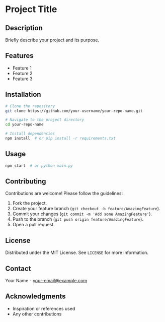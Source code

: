 # Project Title

## Description
Briefly describe your project and its purpose.

## Features
- Feature 1
- Feature 2
- Feature 3

## Installation
```bash
# Clone the repository
git clone https://github.com/your-username/your-repo-name.git

# Navigate to the project directory
cd your-repo-name

# Install dependencies
npm install  # or pip install -r requirements.txt
```

## Usage
```bash
npm start  # or python main.py
```

## Contributing
Contributions are welcome! Please follow the guidelines:
1. Fork the project.
2. Create your feature branch (`git checkout -b feature/AmazingFeature`).
3. Commit your changes (`git commit -m 'Add some AmazingFeature'`).
4. Push to the branch (`git push origin feature/AmazingFeature`).
5. Open a pull request.

## License
Distributed under the MIT License. See `LICENSE` for more information.

## Contact
Your Name - [your-email@example.com](mailto:your-email@example.com)

## Acknowledgments
- Inspiration or references used
- Any other contributions